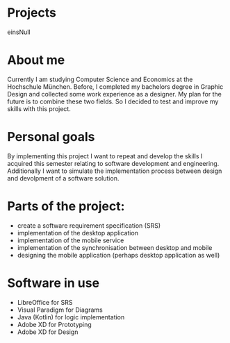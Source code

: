 # Projects
einsNull
# About me
Currently I am studying Computer Science and Economics at the
Hochschule München. Before, I completed my bachelors degree in Graphic Design and collected some work experience as a designer. My plan for the future is to combine these two fields. So I decided to test and improve my skills with this project.

# Personal goals
By implementing this project I want to repeat and develop the skills I acquired this semester relating to software development and engineering. Additionally I want to simulate the implementation process between design and devolpment of a software solution.

# Parts of the project:
- create a software requirement specification (SRS)
- implementation of the desktop application
- implementation of the mobile service
- implementation of the synchronisation between desktop and mobile
- designing the mobile application (perhaps desktop application as well)

# Software in use
- LibreOffice for SRS
- Visual Paradigm for Diagrams
- Java (Kotlin) for logic implementation
- Adobe XD for Prototyping
- Adobe XD for Design
